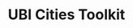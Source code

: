 ---
layout: ubi-cities-toolkit
title: "UBI Cities Toolkit"
herotext: Research Conducted by the Stanford Basic Income Lab
heading1: Basic Income Toolkit
body1: >-
  Launched in early November 2018 at the National League of Cities annual meeting, the toolkit, Basic Income In Cities: A Guide to City Experiments and Pilot Projects, highlights emerging practices and shares insights on the process of designing UBI experiments in ways that are ethical, rigorous, informative and consequential for local and national policymaking.

  
  The toolkit is in part the outcome of a UBI cities workshop convened by the Basic Income Lab in partnership with the National League of Cities (NLC) and the Economic Security Project in September 2017. Researchers and key stakeholders from the Stockton Economic Empowerment Demonstration, the Y Combinator’s Basic Income Project, the Universal Income Project and the Jain Family Institute also made valuable contributions.
heading2: 'Recommendations include:'
rec1: Identifying key design elements of the UBI pilot (who benefits, the size of the benefit, the frequency of benefit delivery, the pilot duration.
rec2: Ensuring the pilot’s goals are aligned with the cities goals and capacity.
rec3: Clearly defining essential stakeholders and the roles they play in the design, implementation, analysis of the pilot.
---